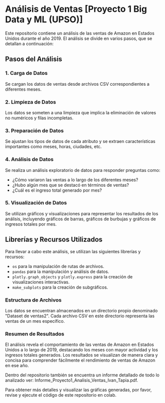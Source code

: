 # Análisis de Ventas [Proyecto 1 Big Data y ML (UPSO)]

Este repositorio contiene un análisis de las ventas de Amazon en Estados Unidos durante el año 2019. El análisis se divide en varios pasos, que se detallan a continuación:

## Pasos del Análisis

### 1. Carga de Datos
Se cargan los datos de ventas desde archivos CSV correspondientes a diferentes meses.

### 2. Limpieza de Datos
Los datos se someten a una limpieza que implica la eliminación de valores no numéricos y filas incompletas.

### 3. Preparación de Datos
Se ajustan los tipos de datos de cada atributo y se extraen características importantes como meses, horas, ciudades, etc.

### 4. Análisis de Datos
Se realiza un análisis exploratorio de datos para responder preguntas como: 
- ¿Cómo variaron las ventas a lo largo de los diferentes meses?
- ¿Hubo algún mes que se destacó en términos de ventas?
- ¿Cuál es el ingreso total generado por mes?

### 5. Visualización de Datos
Se utilizan gráficos y visualizaciones para representar los resultados de los análisis, incluyendo gráficos de barras, gráficos de burbujas y gráficos de ingresos totales por mes.

## Librerías y Recursos Utilizados
Para llevar a cabo este análisis, se utilizan las siguientes librerías y recursos:
- `os` para la manipulación de rutas de archivos.
- `pandas` para la manipulación y análisis de datos.
- `plotly.graph_objects` y `plotly.express` para la creación de visualizaciones interactivas.
- `make_subplots` para la creación de subgráficos.

### Estructura de Archivos
Los datos se encuentran almacenados en un directorio propio denominado "Dataset de ventas2". Cada archivo CSV en este directorio representa las ventas de un mes específico.

### Resumen de Resultados
El análisis revela el comportamiento de las ventas de Amazon en Estados Unidos a lo largo de 2019, destacando los meses con mayor actividad y los ingresos totales generados. Los resultados se visualizan de manera clara y concisa para comprender fácilmente el rendimiento de ventas de Amazon en ese año.

Dentro del repositorio también se encuentra un informe detallado de todo lo analizado ver: Informe_Proyecto1_Analisis_Ventas_Ivan_Tapia.pdf.

Para obtener más detalles y visualizar las gráficas generadas, por favor, revise y ejecute el código de este repositorio en colab.
